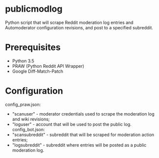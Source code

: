 # publicmodlog
Python script that will scrape Reddit moderation log entries and Automoderator configuration revisions, and post to a specified subreddit.

# Prerequisites
* Python 3.5
* PRAW (Python Reddit API Wrapper)
* Google Diff-Match-Patch

# Configuration
config_praw.json:
* "scanuser" - moderator credentials used to scrape the moderation log and wiki revisions;
* "loguser" - account that will be used to post the public log.
config_bot.json:
* "scansubreddit" - subreddit that will be scraped for moderation action entries;
* "logsubreddit" - subreddit where entries will be posted as a public moderation log.
